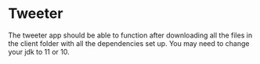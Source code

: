 # Tweeter
The tweeter app should be able to function after downloading all the files in the client folder with all the dependencies set up.
You may need to change your jdk to 11 or 10.
